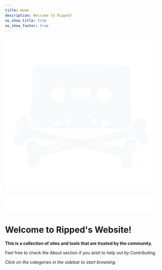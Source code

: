 ```yaml
---
title: Home
description: Welcome to Ripped!
no_show_title: true
no_show_footer: true
---
```

![](/img/rippedtransparentproper.svg)

![](/img/ripped_banner.png)

# Welcome to Ripped's Website!

**This is a collection of sites and tools that are trusted by the community.**

Feel free to check the About section if you wish to help out by Contributing.

*Click on the categories in the sidebar to start browsing.*


